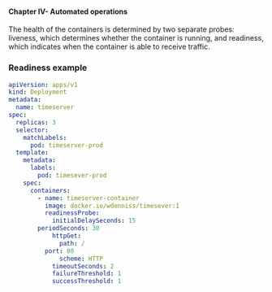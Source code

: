 #### Chapter IV- Automated operations

The health of the containers is determined by two separate probes: liveness, which determines whether the container is running,
and readiness, which indicates when the container is able to receive traffic.

### Readiness example

```yaml
apiVersion: apps/v1
kind: Deployment
metadata:
  name: timeserver
spec:
  replicas: 3
  selector:
    matchLabels:
      pod: timeserver-prod
  template:
    metadata:
      labels:
        pod: timesever-prod
    spec:
      containers:
        - name: timeserver-container
          image: docker.io/wdenniss/timesever:1
          readinessProbe:
            initialDelaySeconds: 15
	    periodSeconds: 30
            httpGet:
              path: /
	      port: 80
              scheme: HTTP
            timeoutSeconds: 2
            failureThreshold: 1
            successThreshold: 1

```


